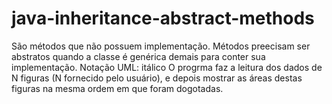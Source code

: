 # java-inheritance-abstract-methods
São métodos que não possuem implementação.
Métodos preecisam ser abstratos quando a classe é genérica demais para conter sua implementação.
Notação UML: itálico
O progrma faz a leitura dos dados de N figuras (N fornecido pelo usuário), e depois mostrar as áreas destas figuras na mesma ordem em que foram dogotadas.
